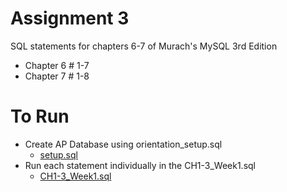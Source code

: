# Assignment 3
SQL statements for chapters 6-7 of Murach's MySQL 3rd Edition
* Chapter 6 # 1-7
* Chapter 7 # 1-8

# To Run
* Create AP Database using orientation_setup.sql
    * [setup.sql](../database_build_files/setup.sql)
* Run each statement individually in the CH1-3_Week1.sql
    * [CH1-3_Week1.sql](Assigment3.sql)